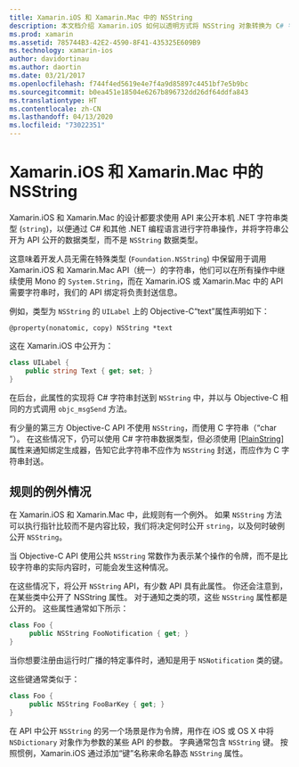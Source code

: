 ```yaml
---
title: Xamarin.iOS 和 Xamarin.Mac 中的 NSString
description: 本文档介绍 Xamarin.iOS 如何以透明方式将 NSString 对象转换为 C# 字符串对象（当此情况未发生时）。
ms.prod: xamarin
ms.assetid: 785744B3-42E2-4590-8F41-435325E609B9
ms.technology: xamarin-ios
author: davidortinau
ms.author: daortin
ms.date: 03/21/2017
ms.openlocfilehash: f744f4ed5619e4e7f4a9d85897c4451bf7e5b9bc
ms.sourcegitcommit: b0ea451e18504e6267b896732dd26df64ddfa843
ms.translationtype: HT
ms.contentlocale: zh-CN
ms.lasthandoff: 04/13/2020
ms.locfileid: "73022351"
---
```

# <a name="nsstring-in-xamarinios-and-xamarinmac"></a>Xamarin.iOS 和 Xamarin.Mac 中的 NSString

Xamarin.iOS 和 Xamarin.Mac 的设计都要求使用 API 来公开本机 .NET 字符串类型 (`string`)，以便通过 C# 和其他 .NET 编程语言进行字符串操作，并将字符串公开为 API 公开的数据类型，而不是 `NSString` 数据类型。

这意味着开发人员无需在特殊类型 (`Foundation.NSString`) 中保留用于调用 Xamarin.iOS 和 Xamarin.Mac API（统一）的字符串，他们可以在所有操作中继续使用 Mono 的 `System.String`，而在 Xamarin.iOS 或 Xamarin.Mac 中的 API 需要字符串时，我们的 API 绑定将负责封送信息。

例如，类型为 `NSString` 的 `UILabel` 上的 Objective-C“text”属性声明如下：

```objc
@property(nonatomic, copy) NSString *text
```

这在 Xamarin.iOS 中公开为：

```csharp
class UILabel {
    public string Text { get; set; }
}
```

在后台，此属性的实现将 C# 字符串封送到 `NSString` 中，并以与 Objective-C 相同的方式调用 `objc_msgSend` 方法。

有少量的第三方 Objective-C API 不使用 `NSString`，而使用 C 字符串（“char  ”）。 在这些情况下，仍可以使用 C# 字符串数据类型，但必须使用 [[PlainString]](~/cross-platform/macios/binding/objective-c-libraries.md) 属性来通知绑定生成器，告知它此字符串不应作为 `NSString` 封送，而应作为 C 字符串封送。

 <a name="Exceptions_to_the_Rule" />

## <a name="exceptions-to-the-rule"></a>规则的例外情况

在 Xamarin.iOS 和 Xamarin.Mac 中，此规则有一个例外。 如果 `NSString` 方法可以执行指针比较而不是内容比较，我们将决定何时公开 `string`，以及何时破例公开 `NSString`。

当 Objective-C API 使用公共 `NSString` 常数作为表示某个操作的令牌，而不是比较字符串的实际内容时，可能会发生这种情况。

在这些情况下，将公开 `NSString` API，有少数 API 具有此属性。 你还会注意到，在某些类中公开了 NSString 属性。 对于通知之类的项，这些 `NSString` 属性都是公开的。 这些属性通常如下所示：

```csharp
class Foo {
     public NSString FooNotification { get; }
}
```

当你想要注册由运行时广播的特定事件时，通知是用于 `NSNotification` 类的键。

这些键通常类似于：

```csharp
class Foo {
     public NSString FooBarKey { get; }
}
```

在 API 中公开 `NSString` 的另一个场景是作为令牌，用作在 iOS 或 OS X 中将 `NSDictionary` 对象作为参数的某些 API 的参数。 字典通常包含 `NSString` 键。 按照惯例，Xamarin.iOS 通过添加“键”名称来命名静态 `NSString` 属性。
